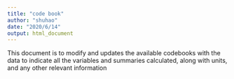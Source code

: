 ```yaml
---
title: "code book"
author: "shuhao"
date: "2020/6/14"
output: html_document
---
```


This document is to modify and updates the available codebooks with the data to indicate all the variables and summaries calculated, along with units, and any other relevant information




